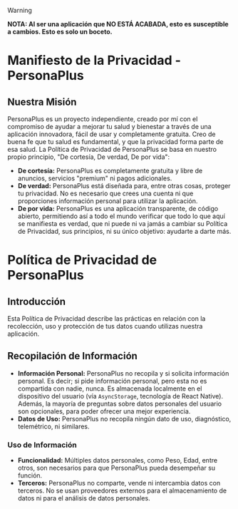 > [!WARNING]
> **NOTA: Al ser una aplicación que NO ESTÁ ACABADA, esto es susceptible a cambios. Esto es solo un boceto.**

<h1>Manifiesto de la Privacidad - PersonaPlus</h1>
<h2>Nuestra Misión</h2>

<p>PersonaPlus es un proyecto independiente, creado por mí con el compromiso de ayudar a mejorar tu salud y bienestar a través de una aplicación innovadora, fácil de usar y completamente gratuita. Creo de buena fe que tu salud es fundamental, y que la privacidad forma parte de esa salud. La Política de Privacidad de PersonaPlus se basa en nuestro propio principio, "De cortesía, De verdad, De por vida":</p>

<ul>
  <li><strong>De cortesía:</strong> PersonaPlus es completamente gratuita y libre de anuncios, servicios "premium" ni pagos adicionales.</li>
  <li><strong>De verdad:</strong> PersonaPlus está diseñada para, entre otras cosas, proteger tu privacidad. No es necesario que crees una cuenta ni que proporciones información personal para utilizar la aplicación.</li>
  <li><strong>De por vida:</strong> PersonaPlus es una aplicación transparente, de código abierto, permitiendo así a todo el mundo verificar que todo lo que aquí se manifiesta es verdad, que ni puede ni va jamás a cambiar su Política de Privacidad, sus principios, ni su único objetivo: ayudarte a darte más.</li>
</ul>

<h1>Política de Privacidad de PersonaPlus</h1>
<h2>Introducción</h2>

<p>Esta Política de Privacidad describe las prácticas en relación con la recolección, uso y protección de tus datos cuando utilizas nuestra aplicación.</p>

<h2>Recopilación de Información</h2>

<ul>
  <li><strong>Información Personal:</strong> PersonaPlus no recopila y si solicita información personal. Es decir; si pide información personal, pero esta no es compartida con nadie, nunca. Es almacenada localmente en el dispositivo del usuario (vía <code>AsyncStorage</code>, tecnología de React Native). Además, la mayoría de preguntas sobre datos personales del usuario son opcionales, para poder ofrecer una mejor experiencia.</li>
  <li><strong>Datos de Uso:</strong> PersonaPlus no recopila ningún dato de uso, diagnóstico, telemétrico, ni similares.</li>
</ul>

<h3>Uso de Información</h3>

<ul>
  <li><strong>Funcionalidad:</strong> Múltiples datos personales, como Peso, Edad, entre otros, son necesarios para que PersonaPlus pueda desempeñar su función.</li>
  <li><strong>Terceros:</strong> PersonaPlus no comparte, vende ni intercambia datos con terceros. No se usan proveedores externos para el almacenamiento de datos ni para el análisis de datos personales.</li>
</ul>

